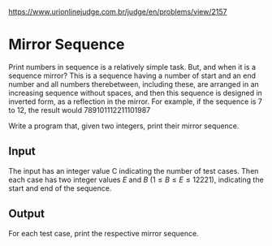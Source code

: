 https://www.urionlinejudge.com.br/judge/en/problems/view/2157

# Mirror Sequence

Print numbers in sequence is a relatively simple task. But, and when it is a
sequence mirror? This is a sequence having a number of start and an end number
and all numbers therebetween, including these, are arranged in an increasing
sequence without spaces, and then this sequence is designed in inverted form,
as a reflection in the mirror. For example, if the sequence is 7 to 12, the
result would 789101112211101987

Write a program that, given two integers, print their mirror sequence.

## Input

The input has an integer value C indicating the number of test cases. Then
each case has two integer values ​​$E$ and $B$ ($1 \leq B \leq E \leq 12221$),
indicating the start and end of the sequence.

## Output

For each test case, print the respective mirror sequence.
